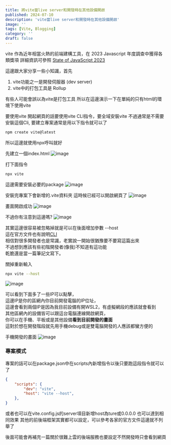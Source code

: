 ```yaml
---
title: 將vite當live server和開發時在其他設備開啟
published: 2024-07-10
description: 'vite當live server和開發時在其他設備開啟'
image: ''
tags: [Vite, Blogging]
category: ''
draft: false 
---
```


vite 作為近年相當火熱的前端建構工具，在 2023 Javascript 年度調查中獲得各類獎項
詳細資訊可參照 [State of JavaScript 2023](https://2023.stateofjs.com/en-US/)

這邊跟大家分享一些小知識，首先

1. vite功能之一是開發伺服器 (dev server)
2. vite中的打包工具是 Rollup 

有些人可能會誤以為vite是打包工具
所以在這邊演示一下在單純的只有html的環境下使用vite

要使用vite 開起網頁的話要使用vite CLI指令，要全域安裝vite
不過通常是不需要安裝這個Cli, 要建立專案通常是用以下指令就可以了

```sh
npm create vite@latest
```
所以這邊就使用npx呼叫就好


先建立一個index.html
![image](https://github.com/Gingene/astro-portfolio/blob/main/public/vite-post/vite1.png?raw=true)

打下面指令
```sh
npx vite
```

這邊需要安裝必要的package
![image](https://github.com/Gingene/astro-portfolio/blob/main/public/vite-post/vite3.png?raw=true)

安裝完專案下會新增的.vite資料夾
這時候已經可以開啟網頁了
![image](https://github.com/Gingene/astro-portfolio/blob/main/public/vite-post/vite4.png?raw=true)

畫面開啟成功
![image](https://github.com/Gingene/astro-portfolio/blob/main/public/vite-post/vite5.png?raw=true)

不過你有注意到這邊嗎?
![image](https://github.com/Gingene/astro-portfolio/blob/main/public/vite-post/vite-host.jpg?raw=true)

其實這邊很容易被忽略掉就是可以在後面增加參數 --host  
這在官方文件也有說明[CLI](https://vitejs.dev/guide/cli.html)  
相信對很多開發者也是常識，老實說一開始很猶豫要不要寫這篇出來  
不過想到應該有些初階開發者(像我)不知道有這功能  
乾脆還是當一篇筆記文寫下。

關掉重新輸入
```sh
npx vite --host
```
![image](https://github.com/Gingene/astro-portfolio/blob/main/public/vite-post/vite-network.png?raw=true)

可以看到下面多了一些IP可以點擊，  
這邊IP是你的區網內你目前開發電腦的IP位址，  
這邊會看到兩個IP是因為我目前設備有開WSL2，有虛擬網段的應該就會看到  
其他區網內的設備皆可以跟這台電腦連線開啟網頁，  
你可以在手機、平板或是其他設備**看到目前開發的畫面**  
這對於想在開發階段就先用手機debug或是雙電腦開發的人應該都蠻方便的

手機開發的畫面
![image](https://github.com/Gingene/astro-portfolio/blob/main/public/vite-post/vite-mobile1.png?raw=true)

### 專案模式

專案的話可以在package.json中在scripts內新增指令以後只要跑這段指令就可以了
```json
{
    "scripts": {
        "dev": "vite",
        "host": "vite --host",
    },
}
```

或者也可以在vite.config.js的server項目新增host為ture或0.0.0.0 也可以達到相同效果
其他的前後端框架其實都可以設定，可以參考各家的官方文件這邊就不列舉了

後面可能會再補充一篇關於很難上雲的後端服務也要設定不然開發時只會看到網頁